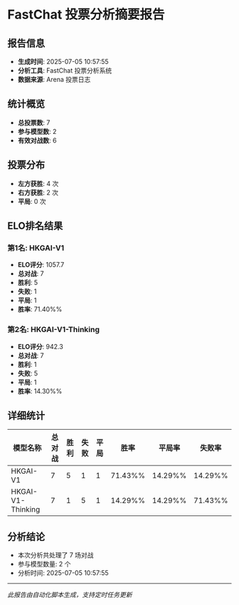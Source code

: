 # FastChat 投票分析摘要报告

## 报告信息
- **生成时间**: 2025-07-05 10:57:55
- **分析工具**: FastChat 投票分析系统
- **数据来源**: Arena 投票日志

## 统计概览
- **总投票数**: 7
- **参与模型数**: 2
- **有效对战数**: 6

## 投票分布
- **左方获胜**: 4 次
- **右方获胜**: 2 次
- **平局**: 0 次

## ELO排名结果
### 第1名: HKGAI-V1
- **ELO评分**: 1057.7
- **总对战**: 7
- **胜利**: 5
- **失败**: 1
- **平局**: 1
- **胜率**: 71.40%%

### 第2名: HKGAI-V1-Thinking
- **ELO评分**: 942.3
- **总对战**: 7
- **胜利**: 1
- **失败**: 5
- **平局**: 1
- **胜率**: 14.30%%

## 详细统计

| 模型名称 | 总对战 | 胜利 | 失败 | 平局 | 胜率 | 平局率 | 失败率 |
|---------|--------|------|------|------|------|--------|--------|
| HKGAI-V1 | 7 | 5 | 1 | 1 | 71.43%% | 14.29%% | 14.29%% |
| HKGAI-V1-Thinking | 7 | 1 | 5 | 1 | 14.29%% | 14.29%% | 71.43%% |

## 分析结论
- 本次分析共处理了 7 场对战
- 参与模型数量: 2 个
- 分析时间: 2025-07-05 10:57:55

---
*此报告由自动化脚本生成，支持定时任务更新*
